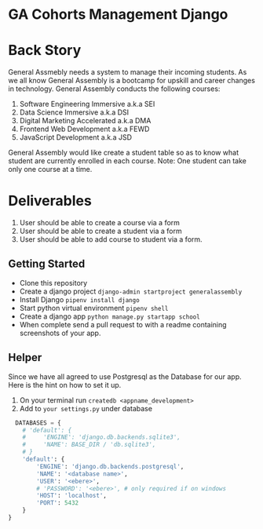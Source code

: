 # GA Cohorts Management Django

# Back Story
General Assmebly needs a system to manage their incoming students. As we all know General Assembly is a bootcamp for upskill and career changes in technology. General Assembly conducts the following courses:

1. Software Engineering Immersive a.k.a SEI
2. Data Science Immersive a.k.a DSI
3. Digital Marketing Accelerated a.k.a DMA
4. Frontend Web Development a.k.a FEWD
5. JavaScript Development a.k.a JSD

General Assembly would like create a student table so as to know what student are currently enrolled in each course. Note: One student can take only one course at a time.

# Deliverables
1. User should be able to create a course via a form
1. User should be able to create a student via a form
1. User should be able to add course to student via a form.

## Getting Started
- Clone this repository
- Create a django project `django-admin startproject generalassembly`
- Install Django `pipenv install django`
- Start python virtual environment `pipenv shell`
- Create a django app `python manage.py startapp school`
- When complete send a pull request to with a readme containing screenshots of your app.

## Helper
Since we have all agreed to use Postgresql as the Database for our app. Here is the hint on how to set it up.
1. On your terminal run `createdb <appname_development>`
2. Add to `your settings.py` under database
```python
  DATABASES = {
    # 'default': {
    #     'ENGINE': 'django.db.backends.sqlite3',
    #     'NAME': BASE_DIR / 'db.sqlite3',
    # }
    'default': {
        'ENGINE': 'django.db.backends.postgresql',
        'NAME': '<database name>',
        'USER': '<ebere>',
        # 'PASSWORD': '<ebere>', # only required if on windows
        'HOST': 'localhost',
        'PORT': 5432
    }
}
```





